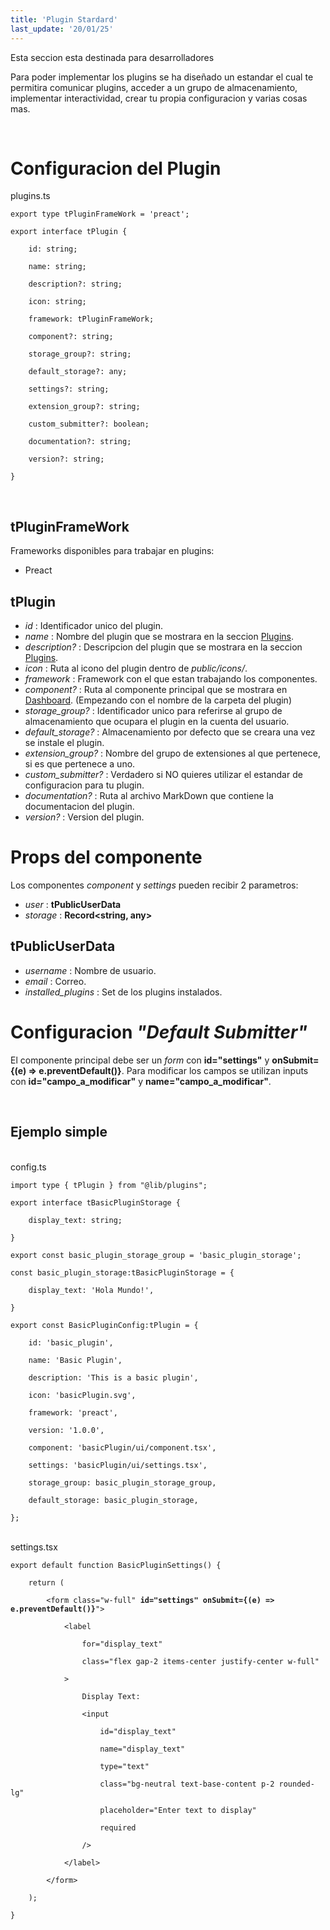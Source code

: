 ```yaml
---
title: 'Plugin Stardard'
last_update: '20/01/25'
---
```


<div class="flex items-center gap-2 text-accent">
<span class="icon-[lucide--info] text-xl" ></span>
Esta seccion esta destinada para desarrolladores
</div>

Para poder implementar los plugins se ha diseñado un estandar el cual te permitira
comunicar plugins, acceder a un grupo de almacenamiento, implementar interactividad, crear
tu propia configuracion y varias cosas mas.

<br/>

# Configuracion del Plugin

<div class="mockup-code">
  <span class="code-title">plugins.ts</span>
  <pre data-prefix="1"><code>export type tPluginFrameWork = 'preact';</code></pre>
  <pre data-prefix="2"><code>export interface tPlugin {</code></pre>
  <pre data-prefix="3"><code>    id: string;</code></pre>
  <pre data-prefix="4"><code>    name: string;</code></pre>
  <pre data-prefix="5"><code>    description?: string;</code></pre>
  <pre data-prefix="6"><code>    icon: string;</code></pre>
  <pre data-prefix="7"><code>    framework: tPluginFrameWork;</code></pre>
  <pre data-prefix="8"><code>    component?: string;</code></pre>
  <pre data-prefix="9"><code>    storage_group?: string;</code></pre>
  <pre data-prefix="10"><code>    default_storage?: any;</code></pre>
  <pre data-prefix="11"><code>    settings?: string;</code></pre>
  <pre data-prefix="12"><code>    extension_group?: string;</code></pre>
  <pre data-prefix="13"><code>    custom_submitter?: boolean;</code></pre>
  <pre data-prefix="14"><code>    documentation?: string;</code></pre>
  <pre data-prefix="15"><code>    version?: string;</code></pre>
  <pre data-prefix="16"><code>}</code></pre>
</div>

<br/>

## tPluginFrameWork

Frameworks disponibles para trabajar en plugins:

- Preact

## tPlugin

- _id_ : Identificador unico del plugin.
- _name_ : Nombre del plugin que se mostrara en la seccion [Plugins](/home/plugins/).
- _description?_ : Descripcion del plugin que se mostrara en la seccion [Plugins](/home/plugins/).
- _icon_ : Ruta al icono del plugin dentro de _public/icons/_.
- _framework_ : Framework con el que estan trabajando los componentes.
- _component?_ : Ruta al componente principal que se mostrara en [Dashboard](/home/dashboard/). (Empezando con el nombre de la carpeta del plugin)
- _storage_group?_ : Identificador unico para referirse al grupo de almacenamiento que ocupara el plugin en la cuenta del usuario.
- _default_storage?_ : Almacenamiento por defecto que se creara una vez se instale el plugin.
- _extension_group?_ : Nombre del grupo de extensiones al que pertenece, si es que pertenece a uno.
- _custom_submitter?_ : Verdadero si NO quieres utilizar el estandar de configuracion para tu plugin.
- _documentation?_ : Ruta al archivo MarkDown que contiene la documentacion del plugin.
- _version?_ : Version del plugin.

# Props del componente

Los componentes _component_ y _settings_ pueden recibir 2 parametros:

- _user_ : **tPublicUserData**
- _storage_ : **Record<string, any>**

## tPublicUserData

- _username_ : Nombre de usuario.
- _email_ : Correo.
- _installed_plugins_ : Set de los plugins instalados.

# Configuracion _"Default Submitter"_

El componente principal debe ser un _form_ con **id="settings"** y **onSubmit={(e) => e.preventDefault()}**. Para modificar los campos se utilizan inputs con **id="campo_a_modificar"** y **name="campo_a_modificar"**.

<br/>

## Ejemplo simple

<br/>

<div class="mockup-code">
  <span class="code-title">config.ts</span>
  <pre data-prefix="1"><code>import type { tPlugin } from "@lib/plugins";</code></pre>
  <pre data-prefix="2"><code>export interface tBasicPluginStorage {</code></pre>
  <pre data-prefix="3"><code>    display_text: string;</code></pre>
  <pre data-prefix="4"><code>}</code></pre>
  <pre data-prefix="5"><code>export const basic_plugin_storage_group = 'basic_plugin_storage';</code></pre>
  <pre data-prefix="6"><code>const basic_plugin_storage:tBasicPluginStorage = {</code></pre>
  <pre data-prefix="7" class="bg-primary text-primary-content"><code>    display_text: 'Hola Mundo!',</code></pre>
  <pre data-prefix="8"><code>}</code></pre>
  <pre data-prefix="9"><code>export const BasicPluginConfig:tPlugin = {</code></pre>
  <pre data-prefix="10"><code>    id: 'basic_plugin',</code></pre>
  <pre data-prefix="11"><code>    name: 'Basic Plugin',</code></pre>
  <pre data-prefix="12"><code>    description: 'This is a basic plugin',</code></pre>
  <pre data-prefix="13"><code>    icon: 'basicPlugin.svg',</code></pre>
  <pre data-prefix="14"><code>    framework: 'preact',</code></pre>
  <pre data-prefix="15"><code>    version: '1.0.0',</code></pre>
  <pre data-prefix="16"><code>    component: 'basicPlugin/ui/component.tsx',</code></pre>
  <pre data-prefix="17"><code>    settings: 'basicPlugin/ui/settings.tsx',</code></pre>
  <pre data-prefix="18"><code>    storage_group: basic_plugin_storage_group,</code></pre>
  <pre data-prefix="19"><code>    default_storage: basic_plugin_storage,</code></pre>
  <pre data-prefix="20"><code>};</code></pre>
</div>

<br/>

<div class="mockup-code">
  <span class="code-title">settings.tsx</span>
  <pre data-prefix="1"><code>export default function BasicPluginSettings() {</code></pre>
  <pre data-prefix="2"><code>    return (</code></pre>
  <pre data-prefix="3"><code>        &lt;form class="w-full" <strong>id="settings" onSubmit={(e) => e.preventDefault()}</strong>"&gt;</code></pre>
  <pre data-prefix="4"><code>            &lt;label</code></pre>
  <pre data-prefix="5"><code>                for="display_text"</code></pre>
  <pre data-prefix="6"><code>                class="flex gap-2 items-center justify-center w-full"</code></pre>
  <pre data-prefix="7"><code>            &gt;</code></pre>
  <pre data-prefix="8"><code>                Display Text:</code></pre>
  <pre data-prefix="9"><code>                &lt;input</code></pre>
  <pre data-prefix="10" class="bg-primary text-primary-content"><code>                    id="display_text"</code></pre>
  <pre data-prefix="11" class="bg-primary text-primary-content"><code>                    name="display_text"</code></pre>
  <pre data-prefix="12"><code>                    type="text"</code></pre>
  <pre data-prefix="13"><code>                    class="bg-neutral text-base-content p-2 rounded-lg"</code></pre>
  <pre data-prefix="14"><code>                    placeholder="Enter text to display"</code></pre>
  <pre data-prefix="15"><code>                    required</code></pre>
  <pre data-prefix="16"><code>                /&gt;</code></pre>
  <pre data-prefix="17"><code>            &lt;/label&gt;</code></pre>
  <pre data-prefix="18"><code>        &lt;/form&gt;</code></pre>
  <pre data-prefix="19"><code>    );</code></pre>
  <pre data-prefix="20"><code>}</code></pre>
</div>
